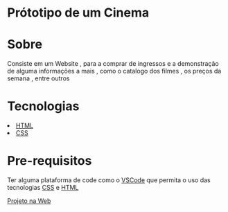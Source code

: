 <h1>Prótotipo de um Cinema </h1>

<h1>Sobre</h1>

<p>Consiste em um Website , para a comprar de ingressos e a demonstração de alguma informações a mais , como o catalogo dos filmes , os preços da semana , entre outros</p>

<h1>Tecnologias</h1>

<li>
    <a href ="https://developer.mozilla.org/pt-BR/docs/Web/HTML">HTML</a>
</li>

<li>
    <a href ="https://developer.mozilla.org/pt-BR/docs/Web/CSS">CSS</a>
</li>

<h1>Pre-requisitos</h1>
<p>Ter alguma plataforma de code como o <a href="https://code.visualstudio.com/">VSCode</a> que permita o uso das tecnologias <a href ="https://developer.mozilla.org/pt-BR/docs/Web/CSS">CSS</a> e <a href ="https://developer.mozilla.org/pt-BR/docs/Web/HTML">HTML</a></p>

<a href ="https://sad-torvalds-9f19a8.netlify.app">Projeto na Web</a>
